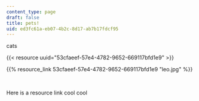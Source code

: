 ```yaml
---
content_type: page
draft: false
title: pets!
uid: ed3fc61a-eb07-4b2c-8d17-ab7b17fdcf95
---
```

cats

{{< resource uuid="53cfaeef-57e4-4782-9652-669117bfd1e9" >}}

{{% resource_link 53cfaeef-57e4-4782-9652-669117bfd1e9 "leo.jpg" %}}

 

Here is a resource link cool cool